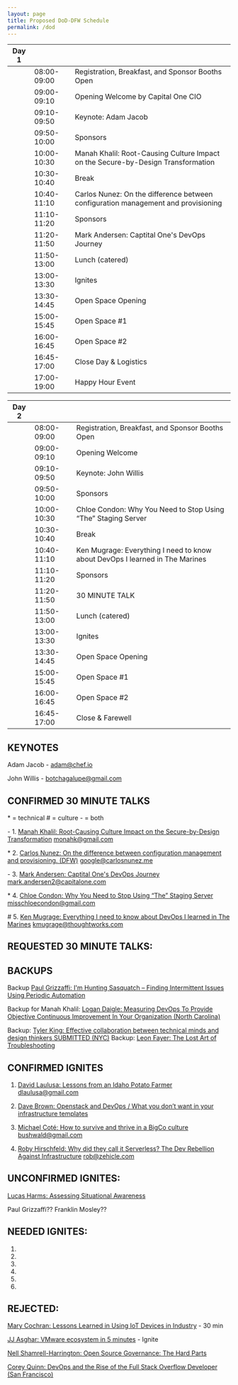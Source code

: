 ```yaml
---
layout: page
title: Proposed DoD-DFW Schedule
permalink: /dod
---
```

| Day 1 | | |
|-|-|-|  
|       | 08:00-09:00 | Registration, Breakfast, and Sponsor Booths Open |
|       | 09:00-09:10 | Opening Welcome by Capital One CIO |
|       | 09:10-09:50 | Keynote: Adam Jacob |
|       | 09:50-10:00 | Sponsors |
|       | 10:00-10:30 | Manah Khalil: Root-Causing Culture Impact on the Secure-by-Design Transformation |
|       | 10:30-10:40 | Break |
|       | 10:40-11:10 | Carlos Nunez: On the difference between configuration management and provisioning |
|       | 11:10-11:20 | Sponsors |
|       | 11:20-11:50 | Mark Andersen: Captital One's DevOps Journey |
|       | 11:50-13:00 | Lunch (catered) |
|       | 13:00-13:30 | Ignites |
|       | 13:30-14:45 | Open Space Opening |
|       | 15:00-15:45 | Open Space #1 |
|       | 16:00-16:45 | Open Space #2 |
|       | 16:45-17:00 | Close Day & Logistics |
|       | 17:00-19:00 | Happy Hour Event |

| Day 2 | | |
|-|-|-|  
|       | 08:00-09:00 | Registration, Breakfast, and Sponsor Booths Open |
|       | 09:00-09:10 | Opening Welcome |
|       | 09:10-09:50 | Keynote: John Willis |
|       | 09:50-10:00 | Sponsors |
|       | 10:00-10:30 | Chloe Condon: Why You Need to Stop Using “The” Staging Server |
|       | 10:30-10:40 | Break |
|       | 10:40-11:10 | Ken Mugrage: Everything I need to know about DevOps I learned in The Marines |
|       | 11:10-11:20 | Sponsors |
|       | 11:20-11:50 | 30 MINUTE TALK |
|       | 11:50-13:00 | Lunch (catered) |
|       | 13:00-13:30 | Ignites |
|       | 13:30-14:45 | Open Space Opening |
|       | 15:00-15:45 | Open Space #1 |
|       | 16:00-16:45 | Open Space #2 |
|       | 16:45-17:00 | Close & Farewell |

## KEYNOTES
Adam Jacob - adam@chef.io

John Willis - botchagalupe@gmail.com

## CONFIRMED 30 MINUTE TALKS
\* = technical # = culture - = both

\- 1. [Manah Khalil: Root-Causing Culture Impact on the Secure-by-Design Transformation](https://www.papercall.io/cfps/402/submissions/20402)
monahk@gmail.com

\* 2. [Carlos Nunez: On the difference between configuration management and provisioning. (DFW)](https://www.papercall.io/cfps/402/submissions/16381)
google@carlosnunez.me

\- 3. [Mark Andersen: Captital One's DevOps Journey](https://www.papercall.io/cfps/402/submissions/20479)
mark.andersen2@capitalone.com

\* 4. [Chloe Condon: Why You Need to Stop Using “The” Staging Server](https://www.papercall.io/cfps/402/submissions/19083)
misschloecondon@gmail.com

\# 5. [Ken Mugrage: Everything I need to know about DevOps I learned in The Marines](https://www.papercall.io/cfps/402/submissions/19998)
kmugrage@thoughtworks.com



## REQUESTED 30 MINUTE TALKS:


## BACKUPS
Backup [Paul Grizzaffi: I'm Hunting Sasquatch – Finding Intermittent Issues Using Periodic Automation](https://www.papercall.io/cfps/402/submissions/18780)

Backup for Manah Khalil: [Logan Daigle: Measuring DevOps To Provide Objective Continuous Improvement In Your Organization (North Carolina)](https://www.papercall.io/cfps/402/submissions/18461)

Backup: [Tyler King: Effective collaboration between technical minds and design thinkers SUBMITTED (NYC)](https://www.papercall.io/cfps/402/submissions/18306)
Backup: [Leon Fayer: The Lost Art of Troubleshooting](https://www.papercall.io/cfps/402/submissions/19012)


## CONFIRMED IGNITES
1. [David Laulusa: Lessons from an Idaho Potato Farmer](https://www.papercall.io/cfps/402/submissions/15418)
dlaulusa@gmail.com

2. [Dave Brown: Openstack and DevOps / What you don’t want in your infrastructure templates](https://www.papercall.io/cfps/402/submissions/20385)  
3. [Michael Coté: How to survive and thrive in a BigCo culture](https://www.papercall.io/cfps/402/submissions/14807)
bushwald@gmail.com

4. [Roby Hirschfeld: Why did they call it Serverless? The Dev Rebellion Against Infrastructure](https://www.papercall.io/cfps/402/submissions/16940)
rob@zehicle.com

## UNCONFIRMED IGNITES:
[Lucas Harms: Assessing Situational Awareness](https://www.papercall.io/cfps/402/submissions/18182)


Paul Grizzaffi??
Franklin Mosley??

## NEEDED IGNITES:
1. 
2. 
3. 
4. 
5. 
6. 


## REJECTED:

[Mary Cochran: Lessons Learned in Using IoT Devices in Industry](https://www.papercall.io/cfps/402/submissions/17176) - 30 min

[JJ Asghar: VMware ecosystem in 5 minutes](https://www.papercall.io/cfps/402/submissions/14836) - Ignite

[Nell Shamrell-Harrington: Open Source Governance: The Hard Parts](https://www.papercall.io/cfps/402/submissions/15355)

[Corey Quinn: DevOps and the Rise of the Full Stack Overflow Developer (San Francisco)](https://www.papercall.io/cfps/402/submissions/17935)